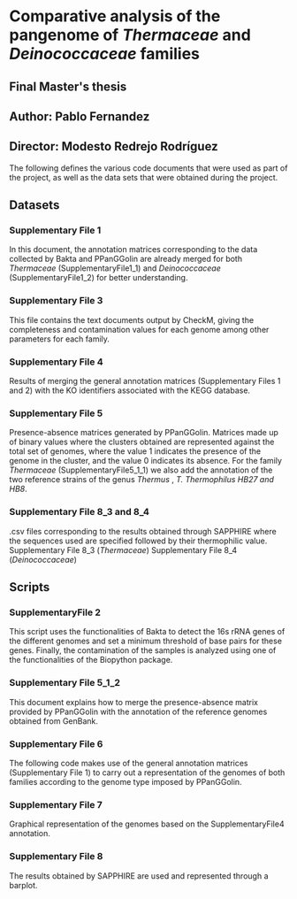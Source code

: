 # Comparative analysis of the pangenome of _Thermaceae_ and _Deinococcaceae_ families

## Final Master's thesis

## Author: Pablo Fernandez
## Director: Modesto Redrejo Rodríguez

The following defines the various code documents that were used as part of the project, as well as the data sets that were obtained during the project.

## Datasets

### Supplementary File 1
In this document, the annotation matrices corresponding to the data collected by Bakta and PPanGGolin are already merged for both _Thermaceae_ (SupplementaryFile1_1) and _Deinococcaceae_ (SupplementaryFile1_2) for better understanding.

### Supplementary File 3
This file contains the text documents output by CheckM, giving the completeness and contamination values for each genome among other parameters for each family.

### Supplementary File 4
Results of merging the general annotation matrices (Supplementary Files 1 and 2) with the KO identifiers associated with the KEGG database.

### Supplementary File 5
Presence-absence matrices generated by PPanGGolin. Matrices made up of binary values where the clusters obtained are represented against the total set of genomes, where the value 1 indicates the presence of the genome in the cluster, and the value 0 indicates its absence. For the family _Thermaceae_ (SupplementaryFile5_1_1) we also add the annotation of the two reference strains of the genus _Thermus_ , _T. Thermophilus HB27 and HB8_.

### Supplementary File 8_3 and 8_4
.csv files corresponding to the results obtained through SAPPHIRE where the sequences used are specified followed by their thermophilic value. Supplementary File 8_3 (_Thermaceae_) Supplementary File 8_4 (_Deinococcaceae_)


## Scripts

### SupplementaryFile 2
This script uses the functionalities of Bakta to detect the 16s rRNA genes of the different genomes and set a minimum threshold of base pairs for these genes. Finally, the contamination of the samples is analyzed using one of the functionalities of the Biopython package.

### Supplementary File 5_1_2
This document explains how to merge the presence-absence matrix provided by PPanGGolin with the annotation of the reference genomes obtained from GenBank.

### Supplementary File 6
The following code makes use of the general annotation matrices (Supplementary File 1) to carry out a representation of the genomes of both families according to the genome type imposed by PPanGGolin.

### Supplementary File 7
Graphical representation of the genomes based on the SupplementaryFile4 annotation.

### Supplementary File 8
The results obtained by SAPPHIRE are used and represented through a barplot.